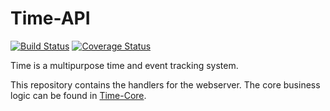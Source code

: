 # Time-API

[![Build Status](https://travis-ci.com/Tornquist/Time-API.svg?branch=master)](https://travis-ci.com/Tornquist/Time-API) [![Coverage Status](https://coveralls.io/repos/github/Tornquist/Time-API/badge.svg?branch=master)](https://coveralls.io/github/Tornquist/Time-API?branch=master)

Time is a multipurpose time and event tracking system.

This repository contains the handlers for the webserver. The core business logic
can be found in [Time-Core](https://github.com/Tornquist/Time-Core).
